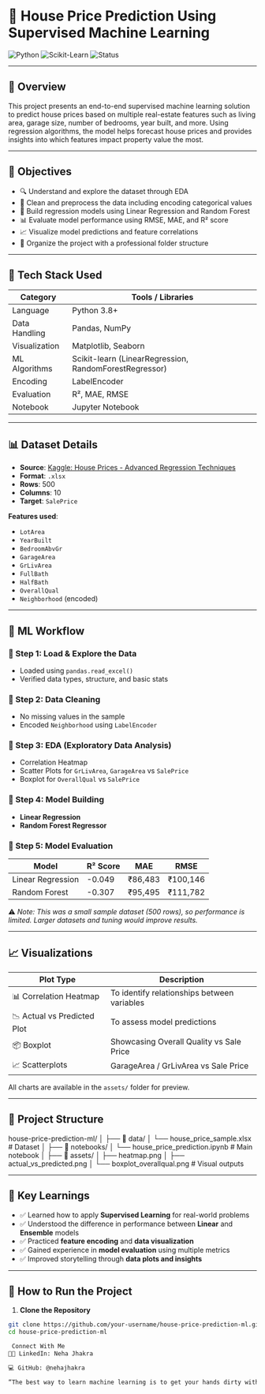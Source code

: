 # 🏡 House Price Prediction Using Supervised Machine Learning

![Python](https://img.shields.io/badge/Python-3.8%2B-blue.svg)
![Scikit-Learn](https://img.shields.io/badge/Scikit--Learn-Regression-yellow.svg)
![Status](https://img.shields.io/badge/Status-Completed-brightgreen)

---

## 📖 Overview

This project presents an end-to-end supervised machine learning solution to predict house prices based on multiple real-estate features such as living area, garage size, number of bedrooms, year built, and more. Using regression algorithms, the model helps forecast house prices and provides insights into which features impact property value the most.

---

## 🎯 Objectives

- 🔍 Understand and explore the dataset through EDA
- 🧹 Clean and preprocess the data including encoding categorical values
- 🧠 Build regression models using Linear Regression and Random Forest
- 📊 Evaluate model performance using RMSE, MAE, and R² score
- 📈 Visualize model predictions and feature correlations
- 📁 Organize the project with a professional folder structure

---

## 🧰 Tech Stack Used

| Category       | Tools / Libraries                          |
|----------------|---------------------------------------------|
| Language       | Python 3.8+                                 |
| Data Handling  | Pandas, NumPy                               |
| Visualization  | Matplotlib, Seaborn                         |
| ML Algorithms  | Scikit-learn (LinearRegression, RandomForestRegressor) |
| Encoding       | LabelEncoder                                |
| Evaluation     | R², MAE, RMSE                               |
| Notebook       | Jupyter Notebook                            |

---

## 📊 Dataset Details

- **Source**: [Kaggle: House Prices - Advanced Regression Techniques](https://www.kaggle.com/competitions/house-prices-advanced-regression-techniques/data)
- **Format**: `.xlsx`
- **Rows**: 500
- **Columns**: 10
- **Target**: `SalePrice`

**Features used**:
- `LotArea`
- `YearBuilt`
- `BedroomAbvGr`
- `GarageArea`
- `GrLivArea`
- `FullBath`
- `HalfBath`
- `OverallQual`
- `Neighborhood` (encoded)

---

## 🧠 ML Workflow

### 🔹 Step 1: Load & Explore the Data
- Loaded using `pandas.read_excel()`
- Verified data types, structure, and basic stats

### 🔹 Step 2: Data Cleaning
- No missing values in the sample
- Encoded `Neighborhood` using `LabelEncoder`

### 🔹 Step 3: EDA (Exploratory Data Analysis)
- Correlation Heatmap
- Scatter Plots for `GrLivArea`, `GarageArea` vs `SalePrice`
- Boxplot for `OverallQual` vs `SalePrice`

### 🔹 Step 4: Model Building
- **Linear Regression**
- **Random Forest Regressor**

### 🔹 Step 5: Model Evaluation

| Model              | R² Score | MAE         | RMSE        |
|-------------------|----------|-------------|-------------|
| Linear Regression | -0.049   | ₹86,483     | ₹100,146    |
| Random Forest     | -0.307   | ₹95,495     | ₹111,782    |

⚠️ *Note: This was a small sample dataset (500 rows), so performance is limited. Larger datasets and tuning would improve results.*

---

## 📈 Visualizations

| Plot Type                       | Description                            |
|----------------------------------|----------------------------------------|
| 📊 Correlation Heatmap          | To identify relationships between variables |
| 📉 Actual vs Predicted Plot     | To assess model predictions             |
| 📦 Boxplot                      | Showcasing Overall Quality vs Sale Price |
| 📈 Scatterplots                 | GarageArea / GrLivArea vs Sale Price    |

All charts are available in the `assets/` folder for preview.

---

## 📁 Project Structure

house-price-prediction-ml/
│
├── 📁 data/
│ └── house_price_sample.xlsx # Dataset
│
├── 📁 notebooks/
│ └── house_price_prediction.ipynb # Main notebook
│
├── 📁 assets/
│ ├── heatmap.png
│ ├── actual_vs_predicted.png
│ └── boxplot_overallqual.png # Visual outputs


---

## 🧪 Key Learnings

- ✅ Learned how to apply **Supervised Learning** for real-world problems
- ✅ Understood the difference in performance between **Linear** and **Ensemble** models
- ✅ Practiced **feature encoding** and **data visualization**
- ✅ Gained experience in **model evaluation** using multiple metrics
- ✅ Improved storytelling through **data plots and insights**

---

## 🚀 How to Run the Project

1. **Clone the Repository**
```bash
git clone https://github.com/your-username/house-price-prediction-ml.git
cd house-price-prediction-ml

 Connect With Me
👩‍💼 LinkedIn: Neha Jhakra

💻 GitHub: @nehajhakra

“The best way to learn machine learning is to get your hands dirty with real projects
